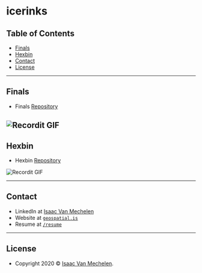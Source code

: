 # icerinks


## Table of Contents
- [Finals](#finals)
- [Hexbin](#hexbin)
- [Contact](#contact)
- [License](#license)

---
## Finals
- Finals <a href="https://github.com/vanmeciv/icerinks/tree/master/finals" target="_blank">Repository</a>

![Recordit GIF](http://g.recordit.co/suz077M7MR.gif)
---
## Hexbin
- Hexbin <a href="https://github.com/vanmeciv/icerinks/tree/master/hexbin" target="_blank">Repository</a> 

![Recordit GIF](http://g.recordit.co/cTF8VBACTN.gif)

---
## Contact

- LinkedIn at <a href="https://www.linkedin.com/in/isaac-vanmechelen/" target="_blank">Isaac Van Mechelen</a>
- Website at <a href="https://geospatial.is" target="_blank">`geospatial.is`</a>
- Resume at <a class href="https://geospatial.is/pages/Resume_Van%20Mechelen_uw.pdf" target="_blank">`/resume`</a>

---

## License

- Copyright 2020 © <a href="https://geospatial.is" target="_blank">Isaac Van Mechelen</a>.
